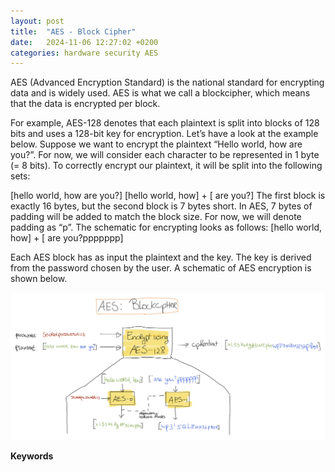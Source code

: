 ```yaml
---
layout: post
title:  "AES - Block Cipher"
date:   2024-11-06 12:27:02 +0200
categories: hardware security AES 
---
```


AES (Advanced Encryption Standard) is the national standard for encrypting data and is widely used. AES is what we call a blockcipher, which means that the data is encrypted per block. 
<!--more-->
For example, AES-128 denotes that each plaintext is split into blocks of 128 bits and uses a 128-bit key for encryption.
Let’s have a look at the example below. Suppose we want to encrypt the plaintext “Hello world, how are you?”. For now, we will consider each character to be represented in 1 byte (= 8 bits). To correctly encrypt our plaintext, it will be split into the following sets:

[hello world, how are you?]
[hello world, how] + [ are you?]
The first block is exactly 16 bytes, but the second block is 7 bytes short. In AES, 7 bytes of padding will be added to match the block size. For now, we will denote padding as “p”. The schematic for encrypting looks as follows:
[hello world, how] + [ are you?ppppppp]

Each AES block has as input the plaintext and the key. The key is derived from the password chosen by the user. A schematic of AES encryption is shown below.

![image](/assets/images/AESBlockcipher.png) 

<b>Keywords</b>
